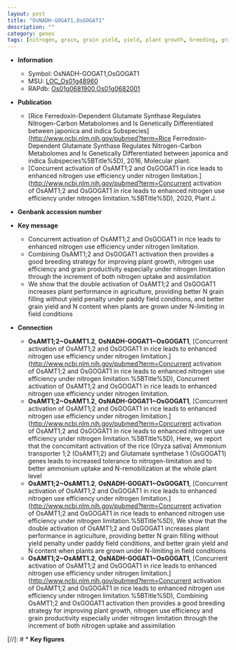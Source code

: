 ```yaml
---
layout: post
title: "OsNADH-GOGAT1,OsGOGAT1"
description: ""
category: genes
tags: [nitrogen, grain, grain yield, yield, plant growth, breeding, grain filling]
---
```


* **Information**  
    + Symbol: OsNADH-GOGAT1,OsGOGAT1  
    + MSU: [LOC_Os01g48960](http://rice.uga.edu/cgi-bin/ORF_infopage.cgi?orf=LOC_Os01g48960)  
    + RAPdb: [Os01g0681900](https://rapdb.dna.affrc.go.jp/locus/?name=Os01g0681900),[Os01g0682001](https://rapdb.dna.affrc.go.jp/locus/?name=Os01g0682001)  

* **Publication**  
    + [Rice Ferredoxin-Dependent Glutamate Synthase Regulates Nitrogen-Carbon Metabolomes and Is Genetically Differentiated between japonica and indica Subspecies](http://www.ncbi.nlm.nih.gov/pubmed?term=Rice Ferredoxin-Dependent Glutamate Synthase Regulates Nitrogen-Carbon Metabolomes and Is Genetically Differentiated between japonica and indica Subspecies%5BTitle%5D), 2016, Molecular plant.
    + [Concurrent activation of OsAMT1;2 and OsGOGAT1 in rice leads to enhanced nitrogen use efficiency under nitrogen limitation.](http://www.ncbi.nlm.nih.gov/pubmed?term=Concurrent activation of OsAMT1;2 and OsGOGAT1 in rice leads to enhanced nitrogen use efficiency under nitrogen limitation.%5BTitle%5D), 2020, Plant J.

* **Genbank accession number**  

* **Key message**  
    + Concurrent activation of OsAMT1;2 and OsGOGAT1 in rice leads to enhanced nitrogen use efficiency under nitrogen limitation.
    + Combining OsAMT1;2 and OsGOGAT1 activation then provides a good breeding strategy for improving plant growth, nitrogen use efficiency and grain productivity especially under nitrogen limitation through the increment of both nitrogen uptake and assimilation
    + We show that the double activation of OsAMT1;2 and OsGOGAT1 increases plant performance in agriculture, providing better N grain filling without yield penalty under paddy field conditions, and better grain yield and N content when plants are grown under N-limiting in field conditions

* **Connection**  
    + __OsAMT1;2~OsAMT1.2__, __OsNADH-GOGAT1~OsGOGAT1__, [Concurrent activation of OsAMT1;2 and OsGOGAT1 in rice leads to enhanced nitrogen use efficiency under nitrogen limitation.](http://www.ncbi.nlm.nih.gov/pubmed?term=Concurrent activation of OsAMT1;2 and OsGOGAT1 in rice leads to enhanced nitrogen use efficiency under nitrogen limitation.%5BTitle%5D), Concurrent activation of OsAMT1;2 and OsGOGAT1 in rice leads to enhanced nitrogen use efficiency under nitrogen limitation.
    + __OsAMT1;2~OsAMT1.2__, __OsNADH-GOGAT1~OsGOGAT1__, [Concurrent activation of OsAMT1;2 and OsGOGAT1 in rice leads to enhanced nitrogen use efficiency under nitrogen limitation.](http://www.ncbi.nlm.nih.gov/pubmed?term=Concurrent activation of OsAMT1;2 and OsGOGAT1 in rice leads to enhanced nitrogen use efficiency under nitrogen limitation.%5BTitle%5D),  Here, we report that the concomitant activation of the rice (Oryza sativa) Ammonium transporter 1;2 (OsAMT1;2) and Glutamate synthetase 1 (OsGOGAT1) genes leads to increased tolerance to nitrogen-limitation and to better ammonium uptake and N-remobilization at the whole plant level
    + __OsAMT1;2~OsAMT1.2__, __OsNADH-GOGAT1~OsGOGAT1__, [Concurrent activation of OsAMT1;2 and OsGOGAT1 in rice leads to enhanced nitrogen use efficiency under nitrogen limitation.](http://www.ncbi.nlm.nih.gov/pubmed?term=Concurrent activation of OsAMT1;2 and OsGOGAT1 in rice leads to enhanced nitrogen use efficiency under nitrogen limitation.%5BTitle%5D),  We show that the double activation of OsAMT1;2 and OsGOGAT1 increases plant performance in agriculture, providing better N grain filling without yield penalty under paddy field conditions, and better grain yield and N content when plants are grown under N-limiting in field conditions
    + __OsAMT1;2~OsAMT1.2__, __OsNADH-GOGAT1~OsGOGAT1__, [Concurrent activation of OsAMT1;2 and OsGOGAT1 in rice leads to enhanced nitrogen use efficiency under nitrogen limitation.](http://www.ncbi.nlm.nih.gov/pubmed?term=Concurrent activation of OsAMT1;2 and OsGOGAT1 in rice leads to enhanced nitrogen use efficiency under nitrogen limitation.%5BTitle%5D),  Combining OsAMT1;2 and OsGOGAT1 activation then provides a good breeding strategy for improving plant growth, nitrogen use efficiency and grain productivity especially under nitrogen limitation through the increment of both nitrogen uptake and assimilation

[//]: # * **Key figures**  


